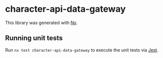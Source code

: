# character-api-data-gateway

This library was generated with [Nx](https://nx.dev).

## Running unit tests

Run `nx test character-api-data-gateway` to execute the unit tests via [Jest](https://jestjs.io).
